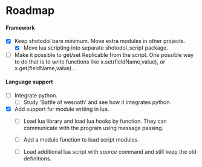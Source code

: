 Roadmap
========

#### Framework
- [x] Keep shotodol bare minimum. Move extra modules in other projects.
	- [x] Move lua scripting into separate shotodol_script package.
- [ ] Make it possible to get/set Replicable from the script. One possible way to do that is to write functions like x.set(fieldName,value), or x.get(fieldName,value) .

#### Language support
- [ ] Integrate python.
	- [ ] Study 'Battle of wesnoth' and see how it integrates python.
- [x] Add support for module writing in lua. 
	- [ ] Load lua library and load lua hooks by function. They can communicate with the program using message passing.
	- [ ] Add a module function to load script modules.
	- [ ] Load additional lua script with _source_ command and still keep the old definitions.

